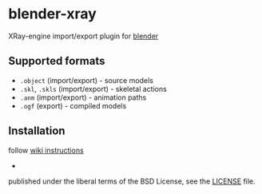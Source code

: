 # blender-xray
XRay-engine import/export plugin for [blender](http://www.blender.org/)

## Supported formats
- `.object` (import/export) - source models
- `.skl`, `.skls` (import/export) - skeletal actions
- `.anm` (import/export) - animation paths
- `.ogf` (export) - compiled models

## Installation
follow [wiki instructions](https://github.com/igelbox/blender-xray/wiki/Installation)

-
published under the liberal terms of the BSD License, see the [LICENSE](LICENSE) file.
